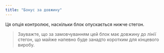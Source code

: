 ```yaml
---
title: "Бонус за довжину"
---
```


Ця опція контролює, наскільки блок опускається нижче стегон.

> Зауважте, що за замовчуванням цей блок має довжину до лінії стегон, що майже напевно буде занадто коротким для кінцевого виробу.




